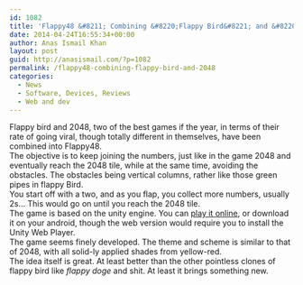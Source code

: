 ```yaml
---
id: 1082
title: 'Flappy48 &#8211; Combining &#8220;Flappy Bird&#8221; and &#8220;2048&#8221;'
date: 2014-04-24T16:55:34+00:00
author: Anas Ismail Khan
layout: post
guid: http://anasismail.com/?p=1082
permalink: /flappy48-combining-flappy-bird-and-2048
categories:
  - News
  - Software, Devices, Reviews
  - Web and dev
---
```

Flappy bird and 2048, two of the best games if the year, in terms of their rate of going viral, though totally different in themselves, have been combined into Flappy48.  
The objective is to keep joining the numbers, just like in the game 2048 and eventually reach the 2048 tile, while at the same time, avoiding the obstacles. The obstacles being vertical columns, rather like those green pipes in flappy Bird.  
You start off with a two, and as you flap, you collect more numbers, usually 2s&#8230; This would go on until you reach the 2048 tile.  
The game is based on the unity engine. You can [play it online](http://broxxar.itch.io/flappy48), or download it on your android, though the web version would require you to install the Unity Web Player.  
The game seems finely developed. The theme and scheme is similar to that of 2048, with all solid-ly applied shades from yellow-red.  
The idea itself is great. At least better than the other pointless clones of flappy bird like _flappy doge_ and shit. At least it brings something new.